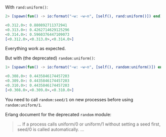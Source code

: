 With `rand:uniform()`:
```erlang
2> [spawn(fun() -> io:format("~w: ~w~n", [self(), rand:uniform()]) end) || _ <- lists:seq(1, 3)].

<0.312.0>: 0.880892711372941
<0.313.0>: 0.4262714629125296
<0.314.0>: 0.5960376447109073
[<0.312.0>,<0.313.0>,<0.314.0>]
```

Everything work as expected.

But with (the deprecated) `random:uniform()`:
```erlang
1> [spawn(fun() -> io:format("~w: ~w~n", [self(), random:uniform()]) end) || _ <- lists:seq(1, 3)].

<0.308.0>: 0.4435846174457203
<0.309.0>: 0.4435846174457203
<0.310.0>: 0.4435846174457203
[<0.308.0>,<0.309.0>,<0.310.0>]
```

You need to call `random:seed/1` on new processes before using `random:uniform/1`.

Erlang document for the deprecated `random` module:
> ...
> If a process calls uniform/0 or uniform/1 without setting a seed first, seed/0 is called automatically.
> ...

